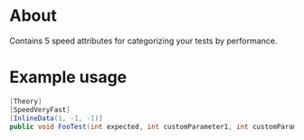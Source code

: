 # About
Contains 5 speed attributes for categorizing your tests by performance.

# Example usage
```c#
[Theory]
[SpeedVeryFast]
[InlineData(1, -1, -1)]
public void FooTest(int expected, int customParameter1, int customParameter2) { .. }
```

